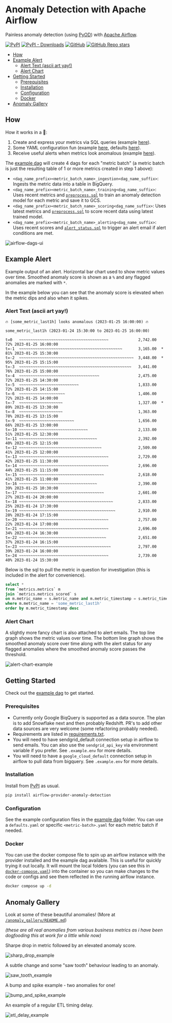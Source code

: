 # Anomaly Detection with Apache Airflow

Painless anomaly detection (using [PyOD](https://github.com/yzhao062/pyod)) with [Apache Airflow](https://airflow.apache.org/).

[![PyPI](https://img.shields.io/pypi/v/airflow-provider-anomaly-detection)](https://pypi.org/project/airflow-provider-anomaly-detection/)
[![PyPI - Downloads](https://img.shields.io/pypi/dm/airflow-provider-anomaly-detection)](https://pypi.org/project/airflow-provider-anomaly-detection/)
[![GitHub](https://img.shields.io/github/license/andrewm4894/airflow-provider-anomaly-detection)](https://github.com/andrewm4894/airflow-provider-anomaly-detection/blob/main/LICENSE)
[![GitHub Repo stars](https://img.shields.io/github/stars/andrewm4894/airflow-provider-anomaly-detection?style=social)](https://github.com/andrewm4894/airflow-provider-anomaly-detection/stargazers)

- [How](#how)
- [Example Alert](#example-alert)
  - [Alert Text (ascii art yay!)](#alert-text-ascii-art-yay)
  - [Alert Chart](#alert-chart)
- [Getting Started](#getting-started)
  - [Prerequisites](#prerequisites)
  - [Installation](#installation)
  - [Configuration](#configuration)
  - [Docker](#docker)
- [Anomaly Gallery](#anomaly-gallery)

## How

How it works in a 🌰:
1. Create and express your metrics via SQL queries (example [here](./airflow_anomaly_detection/example_dags/bigquery_anomaly_detection_dag/sql/metrics/metrics_hourly.sql)).
1. Some YAML configuration fun (example [here](./airflow_anomaly_detection/example_dags/bigquery_anomaly_detection_dag/config/metrics_hourly.yaml), defaults [here](https://github.com/andrewm4894/airflow-provider-anomaly-detection/blob/main/airflow_anomaly_detection/example_dags/bigquery_anomaly_detection_dag/config/defaults.yaml)).
1. Receive useful alerts when metrics look anomalous (example [here](#example-alert)).

The [example dag](/airflow_anomaly_detection/example_dags/bigquery_anomaly_detection_dag/bigquery_anomaly_detection_dag.py) will create 4 dags for each "metric batch" (a metric batch is just the resulting table of 1 or more metrics created in step 1 above):

- `<dag_name_prefix><metric_batch_name>_ingestion<dag_name_suffix>`: Ingests the metric data into a table in BigQuery.
- `<dag_name_prefix><metric_batch_name>_training<dag_name_suffix>`: Uses recent metrics and [`preprocess.sql`](/airflow_anomaly_detection/example_dags/bigquery_anomaly_detection_dag/sql/preprocess.sql) to train an anomaly detection model for each metric and save it to GCS.
- `<dag_name_prefix><metric_batch_name>_scoring<dag_name_suffix>`: Uses latest metrics and [`preprocess.sql`](/airflow_anomaly_detection/example_dags/bigquery_anomaly_detection_dag/sql/preprocess.sql) to score recent data using latest trained model.
- `<dag_name_prefix><metric_batch_name>_alerting<dag_name_suffix>`: Uses recent scores and [`alert_status.sql`](/airflow_anomaly_detection/example_dags/bigquery_anomaly_detection_dag/sql/alert_status.sql) to trigger an alert email if alert conditions are met.

![airflow-dags-ui](https://github.com/andrewm4894/airflow-provider-anomaly-detection/blob/main/img/airflow-dags-ui.jpg?raw=true)

## Example Alert

Example output of an alert. Horizontal bar chart used to show metric values over time. 
Smoothed anomaly score is shown as a `%` and any flagged anomalies are marked with `*`.

In the example below you can see that the anomaly score is elevated when the metric dips and also when it spikes.

### Alert Text (ascii art yay!)

```
🔥 [some_metric_last1h] looks anomalous (2023-01-25 16:00:00) 🔥
```
```
some_metric_last1h (2023-01-24 15:30:00 to 2023-01-25 16:00:00)
                                                                                       
t=0   ~~~~~~~~~~~~~~~~~~~~~~~~~~~~~~~~~~~~~~~             2,742.00    72% 2023-01-25 16:00:00
t=-1  ~~~~~~~~~~~~~~~~~~~~~~~~~~~~~~~~~~~~~~~~~~~~~       3,165.00  * 81% 2023-01-25 15:30:00
t=-2  ~~~~~~~~~~~~~~~~~~~~~~~~~~~~~~~~~~~~~~~~~~~~~~~~~~  3,448.00  * 95% 2023-01-25 15:15:00
t=-3  ~~~~~~~~~~~~~~~~~~~~~~~~~~~~~~~~~~~~~~~~~~~~~~~~~   3,441.00    76% 2023-01-25 15:00:00
t=-4  ~~~~~~~~~~~~~~~~~~~~~~~~~~~~~~~~~~~                 2,475.00    72% 2023-01-25 14:30:00
t=-5  ~~~~~~~~~~~~~~~~~~~~~~~~~~                          1,833.00    72% 2023-01-25 14:15:00
t=-6  ~~~~~~~~~~~~~~~~~~~~                                1,406.00    72% 2023-01-25 14:00:00
t=-7  ~~~~~~~~~~~~~~~~~~~                                 1,327.00  * 89% 2023-01-25 13:30:00
t=-8  ~~~~~~~~~~~~~~~~~~~                                 1,363.00    78% 2023-01-25 13:15:00
t=-9  ~~~~~~~~~~~~~~~~~~~~~~~~                            1,656.00    66% 2023-01-25 13:00:00
t=-10 ~~~~~~~~~~~~~~~~~~~~~~~~~~~~~~                      2,133.00    51% 2023-01-25 12:30:00
t=-11 ~~~~~~~~~~~~~~~~~~~~~~~~~~~~~~~~~~                  2,392.00    40% 2023-01-25 12:15:00
t=-12 ~~~~~~~~~~~~~~~~~~~~~~~~~~~~~~~~~~~~                2,509.00    41% 2023-01-25 12:00:00
t=-13 ~~~~~~~~~~~~~~~~~~~~~~~~~~~~~~~~~~~~~~~             2,729.00    42% 2023-01-25 11:30:00
t=-14 ~~~~~~~~~~~~~~~~~~~~~~~~~~~~~~~~~~~~~~~             2,696.00    44% 2023-01-25 11:15:00
t=-15 ~~~~~~~~~~~~~~~~~~~~~~~~~~~~~~~~~~~~~               2,618.00    41% 2023-01-25 11:00:00
t=-16 ~~~~~~~~~~~~~~~~~~~~~~~~~~~~~~~~~~                  2,390.00    39% 2023-01-25 10:30:00
t=-17 ~~~~~~~~~~~~~~~~~~~~~~~~~~~~~~~~~~~~~               2,601.00    27% 2023-01-24 20:00:00
t=-18 ~~~~~~~~~~~~~~~~~~~~~~~~~~~~~~~~~~~~~~~~~           2,833.00    25% 2023-01-24 17:30:00
t=-19 ~~~~~~~~~~~~~~~~~~~~~~~~~~~~~~~~~~~~~~~~~~          2,910.00    28% 2023-01-24 17:15:00
t=-20 ~~~~~~~~~~~~~~~~~~~~~~~~~~~~~~~~~~~~~~~             2,757.00    22% 2023-01-24 17:00:00
t=-21 ~~~~~~~~~~~~~~~~~~~~~~~~~~~~~~~~~~~~~~~             2,696.00    34% 2023-01-24 16:30:00
t=-22 ~~~~~~~~~~~~~~~~~~~~~~~~~~~~~~~~~~~~~~              2,651.00    37% 2023-01-24 16:15:00
t=-23 ~~~~~~~~~~~~~~~~~~~~~~~~~~~~~~~~~~~~~~~~            2,797.00    39% 2023-01-24 16:00:00
t=-24 ~~~~~~~~~~~~~~~~~~~~~~~~~~~~~~~~~~~~~~~             2,739.00    40% 2023-01-24 15:30:00

```

Below is the sql to pull the metric in question for investigation (this is included in the alert for convenience).

```sql
select *
from `metrics.metrics` m
join `metrics.metrics_scored` s
on m.metric_name = s.metric_name and m.metric_timestamp = s.metric_timestamp
where m.metric_name = 'some_metric_last1h'
order by m.metric_timestamp desc
```

### Alert Chart

A slightly more fancy chart is also attached to alert emails. The top line graph shows the metric values over time. The bottom line graph shows the smoothed anomaly score over time along with the alert status for any flagged anomalies where the smoothed anomaly score passes the threshold.

![alert-chart-example](https://raw.githubusercontent.com/andrewm4894/airflow-provider-anomaly-detection/main/img/alert-chart-example.png)

## Getting Started

Check out the [example dag](https://github.com/andrewm4894/airflow-provider-anomaly-detection/tree/main/airflow_anomaly_detection/example_dags/bigquery_anomaly_detection_dag/) to get started.

### Prerequisites

* Currently only Google BiqQuery is supported as a data source. The plan is to add Snowflake next and then probably Redshift. PR's to add other data sources are very welcome (some refactoring probably needed).
* Requirements are listed in [requirements.txt](requirements.txt).
* You will need to have sendgrid_default connection setup in airflow to send emails. You can also use the `sendgrid_api_key` via environment variable if you prefer. See `.example.env` for more details.
* You will need to have a `google_cloud_default` connection setup in airflow to pull data from bigquery. See `.example.env` for more details.

### Installation

Install from [PyPI](https://pypi.org/project/airflow-provider-anomaly-detection/) as usual.

```bash
pip install airflow-provider-anomaly-detection
```

### Configuration

See the example configuration files in the [example dag](https://github.com/andrewm4894/airflow-provider-anomaly-detection/tree/main/airflow_anomaly_detection/example_dags/bigquery_anomaly_detection_dag/config/) folder. You can use a `defaults.yaml` or specific `<metric-batch>.yaml` for each metric batch if needed.

### Docker

You can use the docker compose file to spin up an airflow instance with the provider installed and the example dag available. This is useful for quickly trying it out locally. It will mount the local folders (you can see this in [`docker-compose.yaml`](./docker-compose.yaml)) into the container so you can make changes to the code or configs and see them reflected in the running airflow instance.

```bash
docker compose up -d
```

## Anomaly Gallery

Look at some of these beautiful anomalies! (More at [`/anomaly_gallery/README.md`](/anomaly_gallery/README.md))

_(these are all real anomalies from various business metrics as i have been dogfooding this at work for a little while now)_

Sharpe drop in metric followed by an elevated anomaly score.

![sharp_drop_example](https://github.com/andrewm4894/airflow-provider-anomaly-detection/blob/main/anomaly_gallery/sharp_drop_example.jpg?raw=true)

A subtle change and some "saw tooth" behaviour leading to an anomaly.

![saw_tooth_example](https://github.com/andrewm4894/airflow-provider-anomaly-detection/blob/main/anomaly_gallery/saw_tooth_example.jpg?raw=true)

A bump and spike example - two anomalies for one!

![bump_and_spike_example](https://github.com/andrewm4894/airflow-provider-anomaly-detection/blob/main/anomaly_gallery/bump_and_spike_example.jpg?raw=true)

An example of a regular ETL timing delay.

![etl_delay_example](https://github.com/andrewm4894/airflow-provider-anomaly-detection/blob/main/anomaly_gallery/etl_delay_example.jpg?raw=true)
